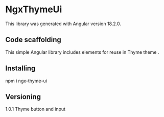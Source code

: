 # NgxThymeUi

This library was generated with Angular version 18.2.0.

## Code scaffolding
This simple Angular library includes elements for reuse in Thyme theme .

## Installing

npm i ngx-thyme-ui

## Versioning
1.0.1 Thyme button and input
